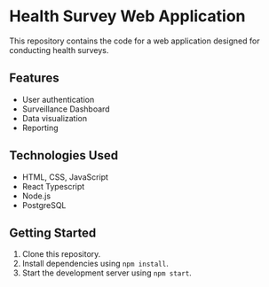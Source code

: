 # Health Survey Web Application

This repository contains the code for a web application designed for conducting health surveys.

## Features
- User authentication
- Surveillance Dashboard
- Data visualization
- Reporting

## Technologies Used
- HTML, CSS, JavaScript
- React Typescript
- Node.js
- PostgreSQL

## Getting Started
1. Clone this repository.
2. Install dependencies using `npm install`.
3. Start the development server using `npm start`.
